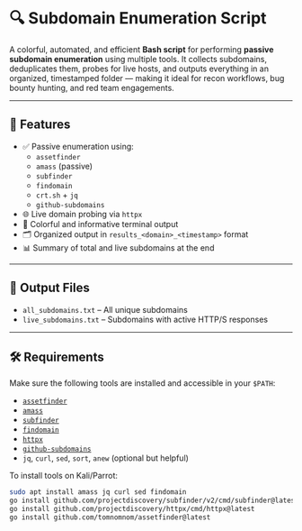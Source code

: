# 🔍 Subdomain Enumeration Script

A colorful, automated, and efficient **Bash script** for performing **passive subdomain enumeration** using multiple tools. It collects subdomains, deduplicates them, probes for live hosts, and outputs everything in an organized, timestamped folder — making it ideal for recon workflows, bug bounty hunting, and red team engagements.

---

## 🚀 Features

- ✅ Passive enumeration using:
  - `assetfinder`
  - `amass` (passive)
  - `subfinder`
  - `findomain`
  - `crt.sh` + `jq`
  - `github-subdomains`
- 🌐 Live domain probing via `httpx`
- 🎨 Colorful and informative terminal output
- 🗂️ Organized output in `results_<domain>_<timestamp>` format
- 📊 Summary of total and live subdomains at the end

---

## 📂 Output Files

- `all_subdomains.txt` – All unique subdomains
- `live_subdomains.txt` – Subdomains with active HTTP/S responses

---

## 🛠️ Requirements

Make sure the following tools are installed and accessible in your `$PATH`:

- [`assetfinder`](https://github.com/tomnomnom/assetfinder)
- [`amass`](https://github.com/owasp-amass/amass)
- [`subfinder`](https://github.com/projectdiscovery/subfinder)
- [`findomain`](https://github.com/findomain/findomain)
- [`httpx`](https://github.com/projectdiscovery/httpx)
- [`github-subdomains`](https://github.com/gwen001/github-subdomains)
- `jq`, `curl`, `sed`, `sort`, `anew` (optional but helpful)

To install tools on Kali/Parrot:

```bash
sudo apt install amass jq curl sed findomain
go install github.com/projectdiscovery/subfinder/v2/cmd/subfinder@latest
go install github.com/projectdiscovery/httpx/cmd/httpx@latest
go install github.com/tomnomnom/assetfinder@latest

